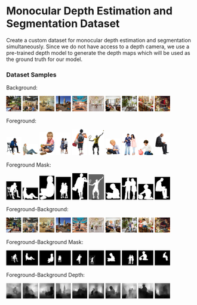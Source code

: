 

# Monocular Depth Estimation and Segmentation Dataset

Create a custom dataset for monocular depth estimation and segmentation simultaneously. Since we do not have access to a depth camera, we use a pre-trained depth model to generate the depth maps which will be used as the ground truth for our model.

### Dataset Samples
Background:

<a href="url"><img src="https://github.com/anuragal/fg_bg_dataset/blob/master/bg/bg_001.jpg" height="8%" width="8%" ></a>
<a href="url"><img src="https://github.com/anuragal/fg_bg_dataset/blob/master/bg/bg_002.jpg" height="8%" width="8%" ></a>
<a href="url"><img src="https://github.com/anuragal/fg_bg_dataset/blob/master/bg/bg_003.jpg" height="8%" width="8%" ></a>
<a href="url"><img src="https://github.com/anuragal/fg_bg_dataset/blob/master/bg/bg_011.jpg" height="8%" width="8%" ></a>
<a href="url"><img src="https://github.com/anuragal/fg_bg_dataset/blob/master/bg/bg_005.jpg" height="8%" width="8%" ></a>
<a href="url"><img src="https://github.com/anuragal/fg_bg_dataset/blob/master/bg/bg_006.jpg" height="8%" width="8%" ></a>
<a href="url"><img src="https://github.com/anuragal/fg_bg_dataset/blob/master/bg/bg_007.jpg" height="8%" width="8%" ></a>
<a href="url"><img src="https://github.com/anuragal/fg_bg_dataset/blob/master/bg/bg_008.jpg" height="8%" width="8%" ></a>
<a href="url"><img src="https://github.com/anuragal/fg_bg_dataset/blob/master/bg/bg_009.jpg" height="8%" width="8%" ></a>
<a href="url"><img src="https://github.com/anuragal/fg_bg_dataset/blob/master/bg/bg_010.jpg" height="8%" width="8%" ></a>

Foreground:

<a href="url"><img src="https://github.com/anuragal/fg_bg_dataset/blob/master/fg/fg_001.png" height="8%" width="8%" ></a>
<a href="url"><img src="https://github.com/anuragal/fg_bg_dataset/blob/master/fg/fg_002.png" height="8%" width="8%" ></a>
<a href="url"><img src="https://github.com/anuragal/fg_bg_dataset/blob/master/fg/fg_003.png" height="8%" width="8%" ></a>
<a href="url"><img src="https://github.com/anuragal/fg_bg_dataset/blob/master/fg/fg_011.png" height="8%" width="8%" ></a>
<a href="url"><img src="https://github.com/anuragal/fg_bg_dataset/blob/master/fg/fg_005.png" height="8%" width="8%" ></a>
<a href="url"><img src="https://github.com/anuragal/fg_bg_dataset/blob/master/fg/fg_006.png" height="8%" width="8%" ></a>
<a href="url"><img src="https://github.com/anuragal/fg_bg_dataset/blob/master/fg/fg_007.png" height="8%" width="8%" ></a>
<a href="url"><img src="https://github.com/anuragal/fg_bg_dataset/blob/master/fg/fg_008.png" height="8%" width="8%" ></a>
<a href="url"><img src="https://github.com/anuragal/fg_bg_dataset/blob/master/fg/fg_009.png" height="8%" width="8%" ></a>
<a href="url"><img src="https://github.com/anuragal/fg_bg_dataset/blob/master/fg/fg_010.png" height="8%" width="8%" ></a>

Foreground Mask:

<a href="url"><img src="https://github.com/anuragal/fg_bg_dataset/blob/master/fg_mask/mask_fg_001.png" height="8%" width="8%" ></a>
<a href="url"><img src="https://github.com/anuragal/fg_bg_dataset/blob/master/fg_mask/mask_fg_002.png" height="8%" width="8%" ></a>
<a href="url"><img src="https://github.com/anuragal/fg_bg_dataset/blob/master/fg_mask/mask_fg_003.png" height="8%" width="8%" ></a>
<a href="url"><img src="https://github.com/anuragal/fg_bg_dataset/blob/master/fg_mask/mask_fg_011.png" height="8%" width="8%" ></a>
<a href="url"><img src="https://github.com/anuragal/fg_bg_dataset/blob/master/fg_mask/mask_fg_005.png" height="8%" width="8%" ></a>
<a href="url"><img src="https://github.com/anuragal/fg_bg_dataset/blob/master/fg_mask/mask_fg_006.png" height="8%" width="8%" ></a>
<a href="url"><img src="https://github.com/anuragal/fg_bg_dataset/blob/master/fg_mask/mask_fg_007.png" height="8%" width="8%" ></a>
<a href="url"><img src="https://github.com/anuragal/fg_bg_dataset/blob/master/fg_mask/mask_fg_008.png" height="8%" width="8%" ></a>
<a href="url"><img src="https://github.com/anuragal/fg_bg_dataset/blob/master/fg_mask/mask_fg_009.png" height="8%" width="8%" ></a>
<a href="url"><img src="https://github.com/anuragal/fg_bg_dataset/blob/master/fg_mask/mask_fg_010.png" height="8%" width="8%" ></a>

Foreground-Background:

<a href="url"><img src="https://github.com/anuragal/fg_bg_dataset/blob/master/bgfg_overlay/ol_bg001fg0011_fg_001.png" height="8%" width="8%" ></a>
<a href="url"><img src="https://github.com/anuragal/fg_bg_dataset/blob/master/bgfg_overlay/ol_bg002fg0021_fg_002.png" height="8%" width="8%" ></a>
<a href="url"><img src="https://github.com/anuragal/fg_bg_dataset/blob/master/bgfg_overlay/ol_bg003fg0031_fg_003.png" height="8%" width="8%" ></a>
<a href="url"><img src="https://github.com/anuragal/fg_bg_dataset/blob/master/bgfg_overlay/ol_bg011fg0111_fg_011.png" height="8%" width="8%" ></a>
<a href="url"><img src="https://github.com/anuragal/fg_bg_dataset/blob/master/bgfg_overlay/ol_bg005fg0051_fg_005.png" height="8%" width="8%" ></a>
<a href="url"><img src="https://github.com/anuragal/fg_bg_dataset/blob/master/bgfg_overlay/ol_bg006fg0061_fg_006.png" height="8%" width="8%" ></a>
<a href="url"><img src="https://github.com/anuragal/fg_bg_dataset/blob/master/bgfg_overlay/ol_bg007fg0071_fg_007.png" height="8%" width="8%" ></a>
<a href="url"><img src="https://github.com/anuragal/fg_bg_dataset/blob/master/bgfg_overlay/ol_bg008fg0081_fg_008.png" height="8%" width="8%" ></a>
<a href="url"><img src="https://github.com/anuragal/fg_bg_dataset/blob/master/bgfg_overlay/ol_bg009fg0091_fg_009.png" height="8%" width="8%" ></a>
<a href="url"><img src="https://github.com/anuragal/fg_bg_dataset/blob/master/bgfg_overlay/ol_bg010fg0101_fg_010.png" height="8%" width="8%" ></a>

Foreground-Background Mask:


<a href="url"><img src="https://github.com/anuragal/fg_bg_dataset/blob/master/bgfg_mask/mask_ol_bg001fg0011_fg_001.png" height="8%" width="8%" ></a>
<a href="url"><img src="https://github.com/anuragal/fg_bg_dataset/blob/master/bgfg_mask/mask_ol_bg002fg0021_fg_002.png" height="8%" width="8%" ></a>
<a href="url"><img src="https://github.com/anuragal/fg_bg_dataset/blob/master/bgfg_mask/mask_ol_bg003fg0031_fg_003.png" height="8%" width="8%" ></a>
<a href="url"><img src="https://github.com/anuragal/fg_bg_dataset/blob/master/bgfg_mask/mask_ol_bg011fg0111_fg_011.png" height="8%" width="8%" ></a>
<a href="url"><img src="https://github.com/anuragal/fg_bg_dataset/blob/master/bgfg_mask/mask_ol_bg005fg0051_fg_005.png" height="8%" width="8%" ></a>
<a href="url"><img src="https://github.com/anuragal/fg_bg_dataset/blob/master/bgfg_mask/mask_ol_bg006fg0061_fg_006.png" height="8%" width="8%" ></a>
<a href="url"><img src="https://github.com/anuragal/fg_bg_dataset/blob/master/bgfg_mask/mask_ol_bg007fg0071_fg_007.png" height="8%" width="8%" ></a>
<a href="url"><img src="https://github.com/anuragal/fg_bg_dataset/blob/master/bgfg_mask/mask_ol_bg008fg0081_fg_008.png" height="8%" width="8%" ></a>
<a href="url"><img src="https://github.com/anuragal/fg_bg_dataset/blob/master/bgfg_mask/mask_ol_bg009fg0091_fg_009.png" height="8%" width="8%" ></a>
<a href="url"><img src="https://github.com/anuragal/fg_bg_dataset/blob/master/bgfg_mask/mask_ol_bg010fg0101_fg_010.png" height="8%" width="8%" ></a>


Foreground-Background Depth:

<a href="url"><img src="https://github.com/anuragal/fg_bg_dataset/blob/master/bgfg_depth/depth_ol_bg001fg0011_fg_001.jpg" height="8%" width="8%" ></a>
<a href="url"><img src="https://github.com/anuragal/fg_bg_dataset/blob/master/bgfg_depth/depth_ol_bg002fg0021_fg_002.jpg" height="8%" width="8%" ></a>
<a href="url"><img src="https://github.com/anuragal/fg_bg_dataset/blob/master/bgfg_depth/depth_ol_bg003fg0031_fg_003.jpg" height="8%" width="8%" ></a>
<a href="url"><img src="https://github.com/anuragal/fg_bg_dataset/blob/master/bgfg_depth/depth_ol_bg011fg0111_fg_011.jpg" height="8%" width="8%" ></a>
<a href="url"><img src="https://github.com/anuragal/fg_bg_dataset/blob/master/bgfg_depth/depth_ol_bg005fg0051_fg_005.jpg" height="8%" width="8%" ></a>
<a href="url"><img src="https://github.com/anuragal/fg_bg_dataset/blob/master/bgfg_depth/depth_ol_bg006fg0061_fg_006.jpg" height="8%" width="8%" ></a>
<a href="url"><img src="https://github.com/anuragal/fg_bg_dataset/blob/master/bgfg_depth/depth_ol_bg007fg0071_fg_007.jpg" height="8%" width="8%" ></a>
<a href="url"><img src="https://github.com/anuragal/fg_bg_dataset/blob/master/bgfg_depth/depth_ol_bg008fg0081_fg_008.jpg" height="8%" width="8%" ></a>
<a href="url"><img src="https://github.com/anuragal/fg_bg_dataset/blob/master/bgfg_depth/depth_ol_bg009fg0091_fg_009.jpg" height="8%" width="8%" ></a>
<a href="url"><img src="https://github.com/anuragal/fg_bg_dataset/blob/master/bgfg_depth/depth_ol_bg010fg0101_fg_010.jpg" height="8%" width="8%" ></a>

